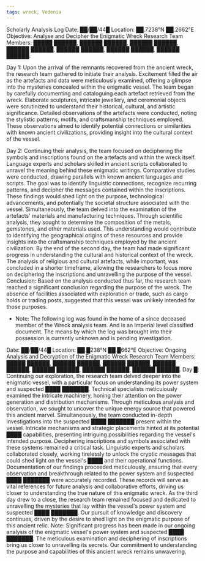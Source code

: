 ```yaml
---
tags: wreck, Vedenia
---
```

Scholarly Analysis Log Date: ██/██/44█ Location: ██.7238°N ██.2662°E Objective: Analyse and Decipher the Enigmatic Wreck Research Team Members: █████ ██████, ██████ ██████, ██████ ██████, ██████ ██████, ██████ ██████, ██████ ██████, ██████ ██████. 

Day 1: Upon the arrival of the remnants recovered from the ancient wreck, the research team gathered to initiate their analysis. Excitement filled the air as the artefacts and data were meticulously examined, offering a glimpse into the mysteries concealed within the enigmatic vessel. The team began by carefully documenting and cataloguing each artefact retrieved from the wreck. Elaborate sculptures, intricate jewellery, and ceremonial objects were scrutinized to understand their historical, cultural, and artistic significance. Detailed observations of the artefacts were conducted, noting the stylistic patterns, motifs, and craftsmanship techniques employed. These observations aimed to identify potential connections or similarities with known ancient civilizations, providing insight into the cultural context of the vessel.

 Day 2: Continuing their analysis, the team focused on deciphering the symbols and inscriptions found on the artefacts and within the wreck itself. Language experts and scholars skilled in ancient scripts collaborated to unravel the meaning behind these enigmatic writings. Comparative studies were conducted, drawing parallels with known ancient languages and scripts. The goal was to identify linguistic connections, recognize recurring patterns, and decipher the messages contained within the inscriptions. These findings would shed light on the purpose, technological advancements, and potentially the societal structure associated with the vessel. Simultaneously, the team delved into the examination of the artefacts' materials and manufacturing techniques. Through scientific analysis, they sought to determine the composition of the metals, gemstones, and other materials used. This understanding would contribute to identifying the geographical origins of these resources and provide insights into the craftsmanship techniques employed by the ancient civilization. By the end of the second day, the team had made significant progress in understanding the cultural and historical context of the wreck. The analysis of religious and cultural artefacts, while important, was concluded in a shorter timeframe, allowing the researchers to focus more on deciphering the inscriptions and unravelling the purpose of the vessel. Conclusion: Based on the analysis conducted thus far, the research team reached a significant conclusion regarding the purpose of the wreck. The absence of facilities associated with exploration or trade, such as cargo holds or trading posts, suggested that this vessel was unlikely intended for those purposes.


- Note: The following log was found in the home of a since deceased member of the Wreck analysis team. And is an Imperial level classified document. The means by which the log was brought into their possession is currently unknown and is pending investigation.

 Date: ██/██/44█
  Location: ██.█238°N ██.█662°E 
  Objective: Ongoing Analysis and Decryption of the Enigmatic Wreck
   Research Team Members: █████ ██████, ██████ ██████, ██████ ██████, ██████ ██████, ██████ ██████, ██████ ██████, ██████ ██████. 
   Day █: Continuing our exploration, the research team delved deeper into the enigmatic vessel, with a particular focus on understanding its power system and suspected ████ ███████. Technical specialists meticulously examined the intricate machinery, honing their attention on the power generation and distribution mechanisms. Through meticulous analysis and observation, we sought to uncover the unique energy source that powered this ancient marvel. Simultaneously, the team conducted in-depth investigations into the suspected ████ ███████ present within the vessel. Intricate mechanisms and strategic placements hinted at its potential ████ capabilities, presenting intriguing possibilities regarding the vessel's intended purpose. Deciphering inscriptions and symbols associated with these systems remained a critical task. Linguistic experts and scholars collaborated closely, working tirelessly to unlock the cryptic messages that could shed light on the vessel's ████ and their operational functions. Documentation of our findings proceeded meticulously, ensuring that every observation and breakthrough related to the power system and suspected ████ ███████ were accurately recorded. These records will serve as vital references for future analysis and collaborative efforts, driving us closer to understanding the true nature of this enigmatic wreck. As the third day drew to a close, the research team remained focused and dedicated to unravelling the mysteries that lay within the vessel's power system and suspected ████ ███████. Our pursuit of knowledge and discovery continues, driven by the desire to shed light on the enigmatic purpose of this ancient relic. Note: Significant progress has been made in our ongoing analysis of the enigmatic vessel's power system and suspected ████ ███████. The meticulous examination and deciphering of inscriptions bring us closer to unravelling its secrets. Our commitment to understanding the purpose and capabilities of this ancient wreck remains unwavering.